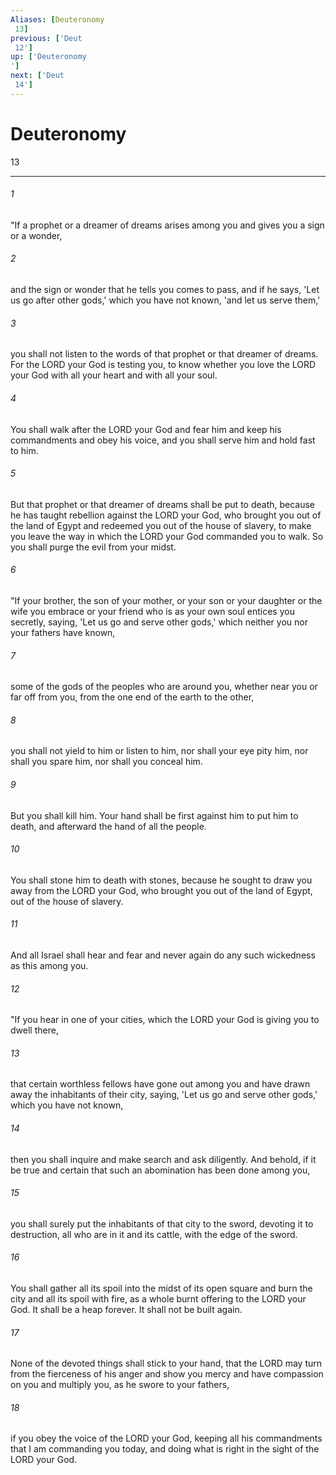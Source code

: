 ```yaml
---
Aliases: [Deuteronomy 13]
previous: ['Deut 12']
up: ['Deuteronomy']
next: ['Deut 14']
---
```

# Deuteronomy 13

***
 

###### 1 
"If a prophet or a dreamer of dreams arises among you and gives you a sign or a wonder,  

###### 2 
and the sign or wonder that he tells you comes to pass, and if he says, 'Let us go after other gods,' which you have not known, 'and let us serve them,'  

###### 3 
you shall not listen to the words of that prophet or that dreamer of dreams. For the LORD your God is testing you, to know whether you love the LORD your God with all your heart and with all your soul.  

###### 4 
You shall walk after the LORD your God and fear him and keep his commandments and obey his voice, and you shall serve him and hold fast to him.  

###### 5 
But that prophet or that dreamer of dreams shall be put to death, because he has taught rebellion against the LORD your God, who brought you out of the land of Egypt and redeemed you out of the house of slavery, to make you leave the way in which the LORD your God commanded you to walk. So you shall purge the evil from your midst.  

###### 6 
"If your brother, the son of your mother, or your son or your daughter or the wife you embrace or your friend who is as your own soul entices you secretly, saying, 'Let us go and serve other gods,' which neither you nor your fathers have known,  

###### 7 
some of the gods of the peoples who are around you, whether near you or far off from you, from the one end of the earth to the other,  

###### 8 
you shall not yield to him or listen to him, nor shall your eye pity him, nor shall you spare him, nor shall you conceal him.  

###### 9 
But you shall kill him. Your hand shall be first against him to put him to death, and afterward the hand of all the people.  

###### 10 
You shall stone him to death with stones, because he sought to draw you away from the LORD your God, who brought you out of the land of Egypt, out of the house of slavery.  

###### 11 
And all Israel shall hear and fear and never again do any such wickedness as this among you.  

###### 12 
"If you hear in one of your cities, which the LORD your God is giving you to dwell there,  

###### 13 
that certain worthless fellows have gone out among you and have drawn away the inhabitants of their city, saying, 'Let us go and serve other gods,' which you have not known,  

###### 14 
then you shall inquire and make search and ask diligently. And behold, if it be true and certain that such an abomination has been done among you,  

###### 15 
you shall surely put the inhabitants of that city to the sword, devoting it to destruction, all who are in it and its cattle, with the edge of the sword.  

###### 16 
You shall gather all its spoil into the midst of its open square and burn the city and all its spoil with fire, as a whole burnt offering to the LORD your God. It shall be a heap forever. It shall not be built again.  

###### 17 
None of the devoted things shall stick to your hand, that the LORD may turn from the fierceness of his anger and show you mercy and have compassion on you and multiply you, as he swore to your fathers,  

###### 18 
if you obey the voice of the LORD your God, keeping all his commandments that I am commanding you today, and doing what is right in the sight of the LORD your God.
